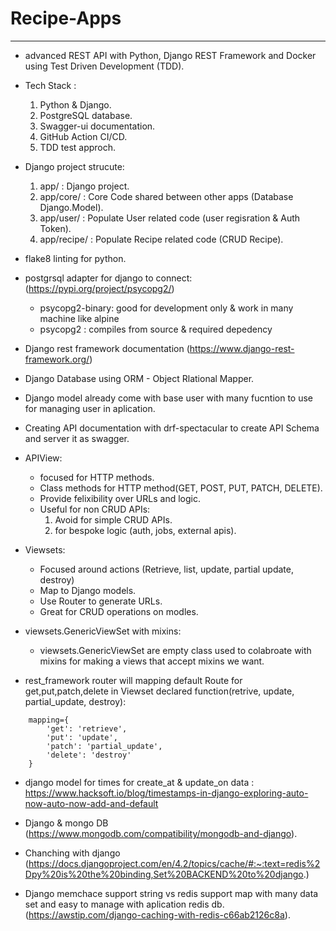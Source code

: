 # Recipe-Apps
-------------
* advanced REST API with Python, Django REST Framework and Docker using Test Driven Development (TDD).
* Tech Stack :
    1. Python & Django.
    2. PostgreSQL database.
    3. Swagger-ui documentation.
    4. GitHub Action CI/CD.
    5. TDD test approch.

* Django project strucute:
    1. app/ : Django project.
    2. app/core/ : Core Code shared between other apps (Database Django.Model).
    3. app/user/ : Populate User related code (user regisration & Auth Token).
    4. app/recipe/ : Populate Recipe related code (CRUD Recipe).

* flake8 linting for python.

* postgrsql adapter for django to connect: (https://pypi.org/project/psycopg2/)
    - psycopg2-binary: good for development only & work in many machine like alpine
    - psycopg2 : compiles from source & required depedency

* Django rest framework documentation (https://www.django-rest-framework.org/)
* Django Database using ORM - Object Rlational Mapper.

* Django model already come with base user with many fucntion to use for managing user in aplication.

* Creating API documentation with drf-spectacular to create API Schema and server it as swagger.

* APIView:
    - focused for HTTP methods.
    - Class methods for HTTP method(GET, POST, PUT, PATCH, DELETE).
    - Provide felixibility over URLs and logic.
    - Useful for non CRUD APIs:
        1. Avoid for simple CRUD APIs.
        2. for bespoke logic (auth, jobs, external apis).

* Viewsets:
    - Focused around actions (Retrieve, list, update, partial update, destroy)
    - Map to Django models.
    - Use Router to generate URLs.
    - Great for CRUD operations on modles.

* viewsets.GenericViewSet with mixins:
    - viewsets.GenericViewSet are empty class used to colabroate with mixins for making a views that accept mixins we want. 

* rest_framework router will mapping default Route for get,put,patch,delete in Viewset declared function(retrive, update, partial_update, destroy):
```code
    mapping={
        'get': 'retrieve',
        'put': 'update',
        'patch': 'partial_update',
        'delete': 'destroy'
    }
```

* django model for times for create_at & update_on data : https://www.hacksoft.io/blog/timestamps-in-django-exploring-auto-now-auto-now-add-and-default

* Django & mongo DB (https://www.mongodb.com/compatibility/mongodb-and-django).

* Chanching with django (https://docs.djangoproject.com/en/4.2/topics/cache/#:~:text=redis%2Dpy%20is%20the%20binding,Set%20BACKEND%20to%20django.)
* Django memchace support string vs redis support map with many data set and easy to manage with aplication redis db.(https://awstip.com/django-caching-with-redis-c66ab2126c8a).